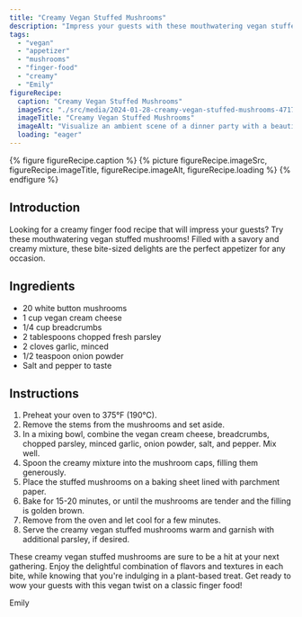 ```yaml
---
title: "Creamy Vegan Stuffed Mushrooms"
description: "Impress your guests with these mouthwatering vegan stuffed mushrooms! Filled with a savory and creamy mixture, these bite-sized delights are the perfect appetizer for any occasion."
tags:
  - "vegan"
  - "appetizer"
  - "mushrooms"
  - "finger-food"
  - "creamy"
  - "Emily"
figureRecipe: 
  caption: "Creamy Vegan Stuffed Mushrooms"
  imageSrc: "./src/media/2024-01-28-creamy-vegan-stuffed-mushrooms-4717.png"
  imageTitle: "Creamy Vegan Stuffed Mushrooms"
  imageAlt: "Visualize an ambient scene of a dinner party with a beautiful table set. The centerpiece is a plate full of appetizing vegan stuffed mushrooms, filled to the top with a savory and creamy mixture. The table is bathed in the soft glow of delicate light, highlighting the rich colors and textures of the mushrooms and other finger foods. The atmosphere radiates warmth and sociability, setting the perfect mood for enjoying outstanding food and delightful companionship. The inviting allure of the vegan stuffed mushrooms promises a distinctive voyage for the taste buds."
  loading: "eager"
---
```


{% figure figureRecipe.caption %}
{% picture figureRecipe.imageSrc, figureRecipe.imageTitle, figureRecipe.imageAlt, figureRecipe.loading %}
{% endfigure %}

## Introduction

Looking for a creamy finger food recipe that will impress your guests? Try these mouthwatering vegan stuffed mushrooms! Filled with a savory and creamy mixture, these bite-sized delights are the perfect appetizer for any occasion.

## Ingredients

- 20 white button mushrooms
- 1 cup vegan cream cheese
- 1/4 cup breadcrumbs
- 2 tablespoons chopped fresh parsley
- 2 cloves garlic, minced
- 1/2 teaspoon onion powder
- Salt and pepper to taste

## Instructions

1. Preheat your oven to 375°F (190°C).
2. Remove the stems from the mushrooms and set aside.
3. In a mixing bowl, combine the vegan cream cheese, breadcrumbs, chopped parsley, minced garlic, onion powder, salt, and pepper. Mix well.
4. Spoon the creamy mixture into the mushroom caps, filling them generously.
5. Place the stuffed mushrooms on a baking sheet lined with parchment paper.
6. Bake for 15-20 minutes, or until the mushrooms are tender and the filling is golden brown.
7. Remove from the oven and let cool for a few minutes.
8. Serve the creamy vegan stuffed mushrooms warm and garnish with additional parsley, if desired.

These creamy vegan stuffed mushrooms are sure to be a hit at your next gathering. Enjoy the delightful combination of flavors and textures in each bite, while knowing that you're indulging in a plant-based treat. Get ready to wow your guests with this vegan twist on a classic finger food!

Emily

